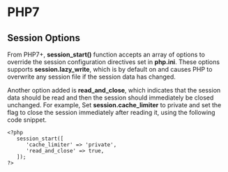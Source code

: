 # PHP7
## Session Options
From PHP7+, **session_start()** function accepts an array of options to override the session configuration directives set in **php.ini**. These options supports **session.lazy_write**, which is by default on and causes PHP to overwrite any session file if the session data has changed.

Another option added is **read_and_close**, which indicates that the session data should be read and then the session should immediately be closed unchanged. For example, Set **session.cache_limiter** to private and set the flag to close the session immediately after reading it, using the following code snippet.

```
<?php
   session_start([
      'cache_limiter' => 'private',
      'read_and_close' => true,
   ]);
?>
```
